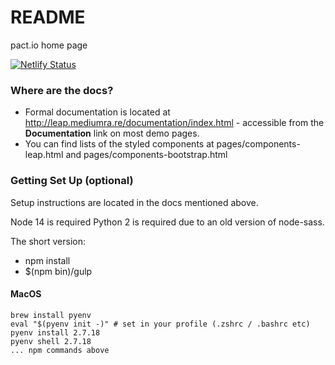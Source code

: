 # README

pact.io home page

[![Netlify Status](https://api.netlify.com/api/v1/badges/cd85e418-2a51-404e-b8c5-a148317484dd/deploy-status)](https://app.netlify.com/sites/pact-io/deploys)

### Where are the docs?

* Formal documentation is located at http://leap.mediumra.re/documentation/index.html - accessible from the **Documentation** link on most demo pages.
* You can find lists of the styled components at pages/components-leap.html and pages/components-bootstrap.html

### Getting Set Up (optional)

Setup instructions are located in the docs mentioned above.

Node 14 is required
Python 2 is required due to an old version of node-sass.

The short version:

* npm install
* $(npm bin)/gulp


#### MacOS

```
brew install pyenv
eval "$(pyenv init -)" # set in your profile (.zshrc / .bashrc etc)
pyenv install 2.7.18
pyenv shell 2.7.18
... npm commands above
```

